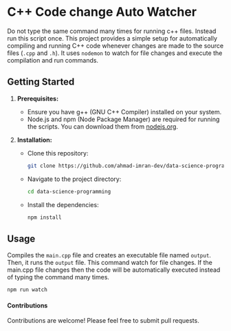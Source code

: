 # C++ Code change Auto Watcher

Do not type the same command many times for running c++ files. Instead run this script once.
This project provides a simple setup for automatically compiling and running C++ code whenever changes are made to the source files (`.cpp` and `.h`). It uses `nodemon` to watch for file changes and execute the compilation and run commands.

## Getting Started

1. **Prerequisites:**

   - Ensure you have g++ (GNU C++ Compiler) installed on your system.
   - Node.js and npm (Node Package Manager) are required for running the scripts. You can download them from [nodejs.org](nodejs.org).

2. **Installation:**

   - Clone this repository:
     ```bash
     git clone https://github.com/ahmad-imran-dev/data-science-programming.git
     ```
   - Navigate to the project directory:
     ```bash
     cd data-science-programming
     ```
   - Install the dependencies:
     ```bash
     npm install
     ```

## Usage

Compiles the `main.cpp` file and creates an executable file named `output`. Then, it runs the `output` file. This command watch for file changes. If the main.cpp file changes then the code will be automatically executed instead of typing the command many times.

```bash
npm run watch
```
#### Contributions

Contributions are welcome!  Please feel free to submit pull requests.